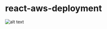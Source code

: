 # react-aws-deployment

![alt text](https://github.com/AinleyP/react-aws-deployment/assets/aws-infra.PNG)
